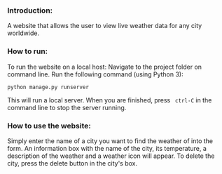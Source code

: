 ### Introduction:

A website that allows the user to view live weather data for any city worldwide.

### How to run:

To run the website on a local host: 
Navigate to the project folder on command line.
Run the following command (using Python 3):

```
python manage.py runserver
```

This will run a local server.
When you are finished, press ``` ctrl-C``` in the command line to stop the server running.

### How to use the website:

Simply enter the name of a city you want to find the weather of into the form.
An information box with the name of the city, its temperature, a description of the weather and a weather icon will appear.
To delete the city, press the delete button in the city's box.

